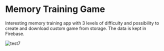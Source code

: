 # Memory Training Game

Interesting memory training app with 3 levels of difficulty and possibility to create and download custom game from storage.
The data is kept in Firebase. 

![test7](https://user-images.githubusercontent.com/52634082/105507626-192af580-5cd4-11eb-8c34-6427e974e074.gif)
